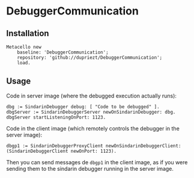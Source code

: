 # DebuggerCommunication

## Installation
```smalltalk
Metacello new
    baseline: 'DebuggerCommunication';
    repository: 'github://dupriezt/DebuggerCommunication';
    load.
```
## Usage
Code in server image (where the debugged execution actually runs):
```smalltalk
dbg := SindarinDebugger debug: [ "Code to be debugged" ].
dbgServer := SindarinDebuggerServer newOnSindarinDebugger: dbg.
dbgServer startListeningOnPort: 1123.
```

Code in the client image (which remotely controls the debugger in the server image):
```smalltalk
dbgp1 := SindarinDebuggerProxyClient newOnSindarinDebuggerClient: (SindarinDebuggerClient newOnPort: 1123).
```

Then you can send messages de `dbgp1` in the client image, as if you were sending them to the sindarin debugger running in the server image.
